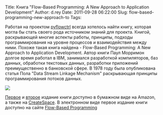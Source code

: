 Title: Книга "Flow-Based Programming: A New Approach to Application Development"
Author: d.rey
Date: 2011-09-28 06:22:00
Slug: flow-based-programming-new-approach-to
Tags: 

Работая на проектом [pyflowctrl](http://devel.ownport.net/2011/05/pyflowctrl-c-python.html) всегда хотелось найти книгу, которая могла бы стать своего рода источником знаний для проекта. Книгой, раскрывающей многие аспекты работы, принципы, подходы программирования на уровне процессов и взаимодействия между ними. Похоже такая книга найдена - Flow-Based Programming: A New Approach to Application Development. Автор книги Паул Морримон долгое время работал в IBM, занимался разработкой компиляторов, баз данных, обработки текстовых данных, разработки приложений преимущественно в банковской сфере. В 1978 году была опубликована статья Пола "Data Stream Linkage Mechanism" раскрывающая принципы программирования потоков данных. 

![](http://2.bp.blogspot.com/-hS6StBksjrE/ToKIatuKjII/AAAAAAAAAa4/4l_0qgZHVUY/s1600/FBP.2nd-edition-book.png)

[Первое](http://www.amazon.com/exec/obidos/ISBN%3D0442017715) и [второе](http://www.amazon.com/Flow-Based-Programming-2nd-Application-Development/dp/1451542321/) издание книги доступно в бумажном виде на Amazon, а также на [CreateSpace](https://www.createspace.com/3439170). В электронном виде первое издание книги доступно на сайте [Flow-Based Programming](http://www.jpaulmorrison.com/fbp/)
